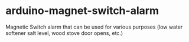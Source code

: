 # arduino-magnet-switch-alarm
Magnetic Switch alarm that can be used for various purposes (low water softener salt level, wood stove door opens, etc.) 
